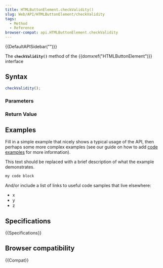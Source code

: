 ```yaml
---
title: HTMLButtonElement.checkValidity()
slug: Web/API/HTMLButtonElement/checkValidity
tags:
  - Method
  - Reference
browser-compat: api.HTMLButtonElement.checkValidity
---
```

{{DefaultAPISidebar("")}}

The **`checkValidity()`** method of the {{domxref("HTMLButtonElement")}} interface 

## Syntax

```js
checkValidity();
```

### Parameters



### Return Value



## Examples

Fill in a simple example that nicely shows a typical usage of the API, then perhaps some more complex examples (see our guide on how to add [code examples](/en-US/docs/MDN/Contribute/Structures/Code_examples) for more information).

This text should be replaced with a brief description of what the example demonstrates.

```js
my code block
```

And/or include a list of links to useful code samples that live elsewhere:

*   x
*   y
*   z

## Specifications

{{Specifications}}

## Browser compatibility

{{Compat}}

